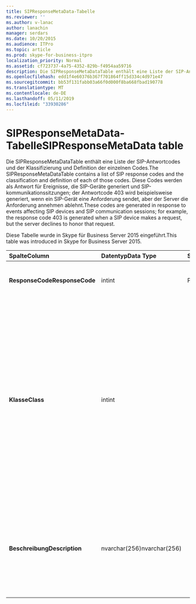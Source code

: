 ```yaml
---
title: SIPResponseMetaData-Tabelle
ms.reviewer: ''
ms.author: v-lanac
author: lanachin
manager: serdars
ms.date: 10/20/2015
ms.audience: ITPro
ms.topic: article
ms.prod: skype-for-business-itpro
localization_priority: Normal
ms.assetid: cf723737-4a75-4352-829b-f4954aa59716
description: Die SIPResponseMetaDataTable enthält eine Liste der SIP-Antwortcodes und der Klassifizierung und Definition der einzelnen Codes. Diese Codes werden als Antwort für Ereignisse, die SIP-Geräte generiert und SIP-kommunikationssitzungen; der Antwortcode 403 wird beispielsweise generiert, wenn ein SIP-Gerät eine Anforderung sendet, aber der Server die Anforderung annehmen ablehnt.
ms.openlocfilehash: edd1f4e60376b367f701864ff15d334c4d971e47
ms.sourcegitcommit: bb53f131fabb03a66f0d000f8ba668fbad190778
ms.translationtype: MT
ms.contentlocale: de-DE
ms.lasthandoff: 05/11/2019
ms.locfileid: "33930286"
---
```

# <a name="sipresponsemetadata-table"></a><span data-ttu-id="3ae0f-104">SIPResponseMetaData-Tabelle</span><span class="sxs-lookup"><span data-stu-id="3ae0f-104">SIPResponseMetaData table</span></span>
 
<span data-ttu-id="3ae0f-105">Die SIPResponseMetaDataTable enthält eine Liste der SIP-Antwortcodes und der Klassifizierung und Definition der einzelnen Codes.</span><span class="sxs-lookup"><span data-stu-id="3ae0f-105">The SIPResponseMetaDataTable contains a list of SIP response codes and the classification and definition of each of those codes.</span></span> <span data-ttu-id="3ae0f-106">Diese Codes werden als Antwort für Ereignisse, die SIP-Geräte generiert und SIP-kommunikationssitzungen; der Antwortcode 403 wird beispielsweise generiert, wenn ein SIP-Gerät eine Anforderung sendet, aber der Server die Anforderung annehmen ablehnt.</span><span class="sxs-lookup"><span data-stu-id="3ae0f-106">These codes are generated in response to events affecting SIP devices and SIP communication sessions; for example, the response code 403 is generated when a SIP device makes a request, but the server declines to honor that request.</span></span>
  
<span data-ttu-id="3ae0f-107">Diese Tabelle wurde in Skype für Business Server 2015 eingeführt.</span><span class="sxs-lookup"><span data-stu-id="3ae0f-107">This table was introduced in Skype for Business Server 2015.</span></span>
  
|<span data-ttu-id="3ae0f-108">**Spalte**</span><span class="sxs-lookup"><span data-stu-id="3ae0f-108">**Column**</span></span>|<span data-ttu-id="3ae0f-109">**Datentyp**</span><span class="sxs-lookup"><span data-stu-id="3ae0f-109">**Data Type**</span></span>|<span data-ttu-id="3ae0f-110">**Schlüssel/Index**</span><span class="sxs-lookup"><span data-stu-id="3ae0f-110">**Key/Index**</span></span>|<span data-ttu-id="3ae0f-111">**Details**</span><span class="sxs-lookup"><span data-stu-id="3ae0f-111">**Details**</span></span>|
|:-----|:-----|:-----|:-----|
|<span data-ttu-id="3ae0f-112">**ResponseCode**</span><span class="sxs-lookup"><span data-stu-id="3ae0f-112">**ResponseCode**</span></span> <br/> |<span data-ttu-id="3ae0f-113">int</span><span class="sxs-lookup"><span data-stu-id="3ae0f-113">int</span></span>  <br/> |<span data-ttu-id="3ae0f-114">Primary</span><span class="sxs-lookup"><span data-stu-id="3ae0f-114">Primary</span></span>  <br/> |<span data-ttu-id="3ae0f-115">Numerische Wert, der den SIP-Antwortcode repräsentiert.</span><span class="sxs-lookup"><span data-stu-id="3ae0f-115">Numeric value that represents the SIP response code.</span></span>  <br/> |
|<span data-ttu-id="3ae0f-116">**Klasse**</span><span class="sxs-lookup"><span data-stu-id="3ae0f-116">**Class**</span></span> <br/> |<span data-ttu-id="3ae0f-117">int</span><span class="sxs-lookup"><span data-stu-id="3ae0f-117">int</span></span>  <br/> || <span data-ttu-id="3ae0f-118">Allgemeine Klassifizierung für die Antwortcode.</span><span class="sxs-lookup"><span data-stu-id="3ae0f-118">General classification for the response code.</span></span> <span data-ttu-id="3ae0f-119">Klassifikationen umfassen:</span><span class="sxs-lookup"><span data-stu-id="3ae0f-119">Classifications include:</span></span> <br/>  <span data-ttu-id="3ae0f-120">1 – informative Antworten</span><span class="sxs-lookup"><span data-stu-id="3ae0f-120">1 - Informational Responses</span></span> <br/>  <span data-ttu-id="3ae0f-121">2 – erfolgreiche Antworten</span><span class="sxs-lookup"><span data-stu-id="3ae0f-121">2 - Successful Responses</span></span> <br/>  <span data-ttu-id="3ae0f-122">3 – Umleitungsantworten</span><span class="sxs-lookup"><span data-stu-id="3ae0f-122">3 - Redirection Responses</span></span> <br/>  <span data-ttu-id="3ae0f-123">4 – Clientfehlerantworten</span><span class="sxs-lookup"><span data-stu-id="3ae0f-123">4 - Client Failure Responses</span></span> <br/>  <span data-ttu-id="3ae0f-124">5 – Serverfehlerantworten</span><span class="sxs-lookup"><span data-stu-id="3ae0f-124">5 -- Server Failure Responses</span></span> <br/>  <span data-ttu-id="3ae0f-125">6 – globale Fehlerantworten</span><span class="sxs-lookup"><span data-stu-id="3ae0f-125">6 - Global Failure Response</span></span> <br/> |
|<span data-ttu-id="3ae0f-126">**Beschreibung**</span><span class="sxs-lookup"><span data-stu-id="3ae0f-126">**Description**</span></span> <br/> |<span data-ttu-id="3ae0f-127">nvarchar(256)</span><span class="sxs-lookup"><span data-stu-id="3ae0f-127">nvarchar(256)</span></span>  <br/> ||<span data-ttu-id="3ae0f-128">Beschreibung des SIP-Antwortcode.</span><span class="sxs-lookup"><span data-stu-id="3ae0f-128">Description of the SIP response code.</span></span> <span data-ttu-id="3ae0f-129">Antwortcode 181 verfügt beispielsweise über die folgenden Beschreibung:</span><span class="sxs-lookup"><span data-stu-id="3ae0f-129">For example, response code 181 has the following description:</span></span>  <br/> <span data-ttu-id="3ae0f-130">Anruf wird weitergeleitet.</span><span class="sxs-lookup"><span data-stu-id="3ae0f-130">Call Is Being Forwarded</span></span>  <br/> |
   

